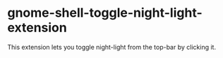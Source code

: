 # gnome-shell-toggle-night-light-extension
This extension lets you toggle night-light from the top-bar by clicking it.
